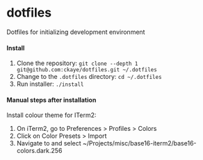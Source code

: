 # dotfiles

Dotfiles for initializing development environment

#### Install

1. Clone the repository: `git clone --depth 1 git@github.com:ckaye/dotfiles.git ~/.dotfiles`
2. Change to the `.dotfiles` directory: `cd ~/.dotfiles`
3. Run installer: `./install`

#### Manual steps after installation

Install colour theme for ITerm2:

1. On iTerm2, go to Preferences > Profiles > Colors
2. Click on Color Presets > Import
3. Navigate to and select ~/Projects/misc/base16-iterm2/base16-colors.dark.256

